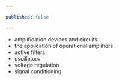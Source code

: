 ```yaml
---

published: false

---
```


- amplification devices and circuits
- the application of operational amplifiers
- active filters
- oscillators
- voltage regulation
- signal conditioning